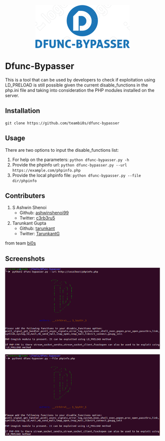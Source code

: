 <div style="text-align:center"><img src="images/banner.png" /></div>

# Dfunc-Bypasser
This is a tool that can be used by developers to check if exploitation using LD_PRELOAD is still possible given the current disable_functions in the php.ini file and taking into consideration the PHP modules installed on the server.

## Installation
`git clone https://github.com/teambi0s/dfunc-bypasser`

## Usage
There are two options to input the disable_functions list:
1. For help on the parameters:
`python dfunc-bypasser.py -h`
2. Provide the phpinfo url:
`python dfunc-bypasser.py --url https://example.com/phpinfo.php`
3. Provide the local phpinfo file:
`python dfunc-bypasser.py --file dir/phpinfo`

## Contributers
1. S Ashwin Shenoi
    * Github: [ashwinshenoi99](https://github.com/ashwinshenoi99)
    * Twitter: [c3rb3ru5](https://twitter.com/__c3rb3ru5__)
2. Tarunkant Gupta
    * Github: [tarunkant](https://github.com/tarunkant/)
    * Twitter: [TarunkantG](https://twitter.com/TarunkantG)

from team [bi0s](https://bi0s.in)

## Screenshots
![](images/screenshot-url.png)

![](images/screenshot-file.png)
